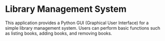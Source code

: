 # Library Management System
This application provides a Python GUI (Graphical User Interface) for a simple library management system. Users can perform basic functions such as listing books, adding books, and removing books.
